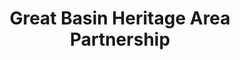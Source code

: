 ---
layout: repo
title: "Great Basin Heritage Area Partnership"
id: 25354
permalink: repos/25354/
---